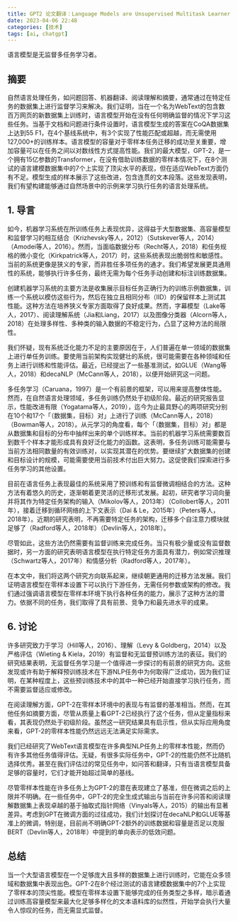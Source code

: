```yaml
---
title: GPT2 论文翻译：Language Models are Unsupervised Multitask Learners
date: 2023-04-06 22:48
categories: [技术]
tags: [ai, chatgpt]
---
```


语言模型是无监督多任务学习者。

## 摘要

自然语言处理任务，如问题回答、机器翻译、阅读理解和摘要，通常通过在特定任务的数据集上进行监督学习来解决。我们证明，当在一个名为WebText的包含数百万网页的新数据集上训练时，语言模型开始在没有任何明确监督的情况下学习这些任务。当基于文档和问题进行条件设置时，语言模型生成的答案在CoQA数据集上达到55 F1，在4个基线系统中，有3个实现了性能匹配或超越，而无需使用127,000+的训练样本。语言模型的容量对于零样本任务迁移的成功至关重要，增加容量可以在任务之间以对数线性方式提高性能。我们的最大模型，GPT-2，是一个拥有15亿参数的Transformer，在没有借助训练数据的零样本情况下，在8个测试的语言建模数据集中的7个上实现了顶尖水平的表现，但在适应WebText方面仍有不足。模型生成的样本展示了这些改进，包含连贯的文本段落。这些发现表明，我们有望构建能够通过自然场景中的示例来学习执行任务的语言处理系统。

## 1. 导言

如今，机器学习系统在所训练任务上表现优异，这得益于大型数据集、高容量模型和监督学习的相互结合（Krizhevsky等人，2012）（Sutskever等人，2014）（Amodei等人，2016）。然而，当面临数据分布（Recht等人，2018）和任务规格的微小变化（Kirkpatrick等人，2017）时，这些系统表现出脆弱性和敏感性。当前的系统更像是狭义的专家，而非胜任多项任务的通才。我们希望发展更具通用性的系统，能够执行许多任务，最终无需为每个任务手动创建和标注训练数据集。

创建机器学习系统的主要方法是收集展示目标任务正确行为的训练示例数据集，训练一个系统以模仿这些行为，然后在独立且相同分布（IID）的保留样本上测试其性能。这种方法在培养狭义专家方面取得了良好成果。然而，字幕模型（Lake等人，2017）、阅读理解系统（Jia和Liang，2017）以及图像分类器（Alcorn等人，2018）在处理多样性、多种类的输入数据的不稳定行为，凸显了这种方法的局限性。

我们怀疑，现有系统泛化能力不足的主要原因在于，人们普遍在单一领域的数据集上进行单任务训练。要使用当前架构实现健壮的系统，很可能需要在各种领域和任务上进行训练和性能评估。最近，已经提出了一些基准测试，如GLUE（Wang等人，2018）和decaNLP（McCann等人，2018），以便开始研究这一问题。

多任务学习（Caruana，1997）是一个有前景的框架，可以用来提高整体性能。然而，在自然语言处理领域，多任务训练仍然处于初级阶段。最近的研究报告显示，性能改进有限（Yogatama等人，2019），迄今为止最具野心的两项研究分别在10个和17个「（数据集，目标）对」上进行了训练（McCann等人，2018）（Bowman等人，2018）。从元学习的角度看，每个「（数据集，目标）对」都是从数据集和目标的分布中抽样出来的单个训练样本。当前的机器学习系统需要数百到数千个样本才能形成具有良好泛化能力的函数。这表明，多任务训练可能需要与当前方法相同数量的有效训练对，以实现其潜在的优势。要继续扩大数据集的创建和目标设计的规模，可能需要使用当前技术付出巨大努力。这促使我们探索进行多任务学习的其他设置。

目前在语言任务上表现最佳的系统采用了预训练和有监督微调相结合的方法。这种方法有着悠久的历史，逐渐朝着更灵活的迁移形式发展。起初，研究者学习词向量并将其作为特定任务架构的输入（Mikolov等人，2013年）（Collobert等人，2011年），接着迁移到循环网络的上下文表示（Dai & Le，2015年）（Peters等人，2018年）。近期的研究表明，不再需要特定任务的架构，迁移多个自注意力模块就足够了（Radford等人，2018年）（Devlin等人，2018年）。

尽管如此，这些方法仍然需要有监督训练来完成任务。当只有极少量或没有监督数据时，另一方面的研究表明语言模型在执行特定任务方面具有潜力，例如常识推理（Schwartz等人，2017年）和情感分析（Radford等人，2017年）。

在本文中，我们将这两个研究方向联系起来，继续朝更通用的迁移方法发展。我们证明语言模型在零样本设置下可以执行下游任务，无需任何参数或架构的修改。我们通过强调语言模型在零样本环境下执行各种任务的能力，展示了这种方法的潜力。依据不同的任务，我们取得了具有前景、竞争力和最先进水平的成果。

## 6. 讨论

许多研究致力于学习（Hill等人，2016）、理解（Levy & Goldberg，2014）以及严格评估（Wieting & Kiela，2019）有监督和无监督预训练方法的表征。我们的研究结果表明，无监督任务学习是一个值得进一步探讨的有前景的研究方向。这些发现或许有助于解释预训练技术在下游NLP任务中为何取得广泛成功，因为我们证明，在某种程度上，这些预训练技术中的其中一种已经开始直接学习执行任务，而不需要监督适应或修改。

在阅读理解方面，GPT-2在零样本环境中的表现与有监督的基准相当。然而，在其他任务如摘要方面，尽管从质量上看GPT-2已经执行了这个任务，但从定量指标来看，其表现仍然处于初级阶段。虽然这一研究结果具有启示性，但从实际应用角度来看，GPT-2的零样本性能仍然远远无法满足实际需求。

我们已经研究了WebText语言模型在许多典型NLP任务上的零样本性能，然而仍有许多其他任务值得评估。无疑，有很多实际任务中，GPT-2的性能仍然不比随机选择优秀。甚至在我们评估过的常见任务中，如问答和翻译，只有当语言模型具备足够的容量时，它们才能开始超过简单的基线。

尽管零样本性能在许多任务上为GPT-2的潜在表现建立了基准，但在微调之后的上限并不明确。在一些任务中，GPT-2的完全生成式输出与当前在许多问答和阅读理解数据集上表现卓越的基于抽取式指针网络（Vinyals等人，2015）的输出有显著差异。考虑到GPT在微调方面的过往成功，我们计划探讨在decaNLP和GLUE等基准上的微调，特别是，目前尚不明确GPT-2额外的训练数据和容量是否足以克服BERT（Devlin等人，2018年）中提到的单向表示的低效问题。



## 总结

当一个大型语言模型在一个足够庞大且多样的数据集上进行训练时，它能在众多领域和数据集中表现出色。GPT-2在8个经过测试的语言建模数据集中的7个上实现了零样本的顶尖性能。模型在零样本设置下能够完成的任务类型之多样，暗示着通过训练高容量模型来最大化足够多样化的文本语料库的似然性，开始学会执行大量令人惊叹的任务，而无需显式监督。